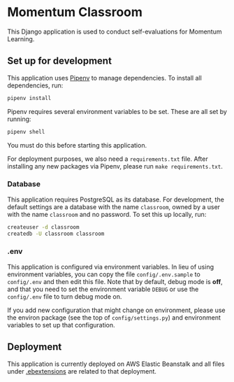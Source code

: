# Momentum Classroom

This Django application is used to conduct self-evaluations for Momentum Learning.

## Set up for development

This application uses [Pipenv](https://pipenv.kennethreitz.org/en/latest/) to manage dependencies. To install all dependencies, run:

```sh
pipenv install
```

Pipenv requires several environment variables to be set. These are all set by running:

```sh
pipenv shell
```

You must do this before starting this application.

For deployment purposes, we also need a `requirements.txt` file. After installing any new packages via Pipenv, please run `make requirements.txt`.

### Database

This application requires PostgreSQL as its database. For development, the default settings are a database with the name `classroom`, owned by a user with the name `classroom` and no password. To set this up locally, run:

```sh
createuser -d classroom
createdb -U classroom classroom
```

### .env

This application is configured via environment variables. In lieu of using environment variables, you can copy the file `config/.env.sample` to `config/.env` and then edit this file. Note that by default, debug mode is **off**, and that you need to set the environment variable `DEBUG` or use the `config/.env` file to turn debug mode on.

If you add new configuration that might change on environment, please use the environ package (see the top of `config/settings.py`) and environment variables to set up that configuration.

## Deployment

This application is currently deployed on AWS Elastic Beanstalk and all files under [.ebextensions](.ebextensions/) are related to that deployment.

